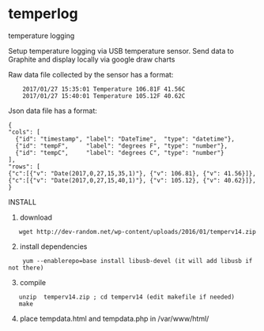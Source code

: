 # temperlog
temperature logging

Setup temperature logging via USB temperature sensor. 
Send data to Graphite and display locally via google draw charts

Raw data file collected by the sensor has a format: 

```text
    2017/01/27 15:35:01 Temperature 106.81F 41.56C
    2017/01/27 15:40:01 Temperature 105.12F 40.62C
```

Json data file has a format:

```text
{
"cols": [
  {"id": "timestamp", "label": "DateTime",  "type": "datetime"},
  {"id": "tempF",     "label": "degrees F", "type": "number"},
  {"id": "tempC",     "label": "degrees C", "type": "number"}
],
"rows": [
{"c":[{"v": "Date(2017,0,27,15,35,1)"}, {"v": 106.81}, {"v": 41.56}]},
{"c":[{"v": "Date(2017,0,27,15,40,1)"}, {"v": 105.12}, {"v": 40.62}]},
}
```

INSTALL

1. download 
```shell
   wget http://dev-random.net/wp-content/uploads/2016/01/temperv14.zip
```

2. install dependencies 
```shell
    yum --enablerepo=base install libusb-devel (it will add libusb if not there)
```

3. compile
```shell
   unzip  temperv14.zip ; cd temperv14 (edit makefile if needed)
   make
```
4. place tempdata.html and tempdata.php in /var/www/html/
